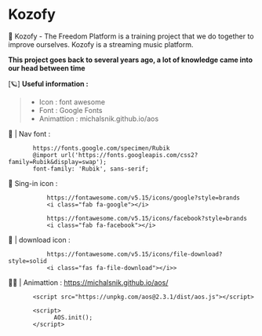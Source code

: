 # Kozofy
📀 Kozofy - The Freedom Platform is a training project that we do together to improve ourselves. Kozofy is a streaming music platform.

**This project goes back to several years ago, a lot of knowledge came into our head between time**

[🪐] **Useful information :**

> - Icon : font awesome
> - Font : Google Fonts 
> - Animattion : michalsnik.github.io/aos


🍇 | Nav font : 

           https://fonts.google.com/specimen/Rubik
           @import url('https://fonts.googleapis.com/css2?family=Rubik&display=swap');
           font-family: 'Rubik', sans-serif;

🥞 Sing-in icon :

               https://fontawesome.com/v5.15/icons/google?style=brands
               <i class="fab fa-google"></i>
               
               https://fontawesome.com/v5.15/icons/facebook?style=brands
               <i class="fab fa-facebook"></i>

🍹 | download icon : 

               https://fontawesome.com/v5.15/icons/file-download?style=solid
               <i class="fas fa-file-download"></i>>
               
👯‍♀️ | Animattion : https://michalsnik.github.io/aos/

           <script src="https://unpkg.com/aos@2.3.1/dist/aos.js"></script>

           <script>
                 AOS.init();
           </script>
